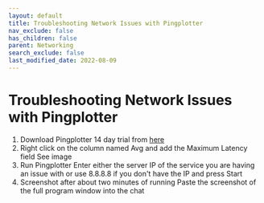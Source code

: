 ```yaml
---
layout: default
title: Troubleshooting Network Issues with Pingplotter
nav_exclude: false
has_children: false
parent: Networking
search_exclude: false
last_modified_date: 2022-08-09
---
```

# Troubleshooting Network Issues with Pingplotter

1. Download Pingplotter 14 day trial from [here](https://www.pingplotter.com/download)
2. Right click on the column named Avg and add the Maximum Latency field
See image
3. Run Pingplotter
Enter either the server IP of the service you are having an issue with or use 8.8.8.8 if you don't have the IP and press Start
4. Screenshot after about two minutes of running
Paste the screenshot of the full program window into the chat
